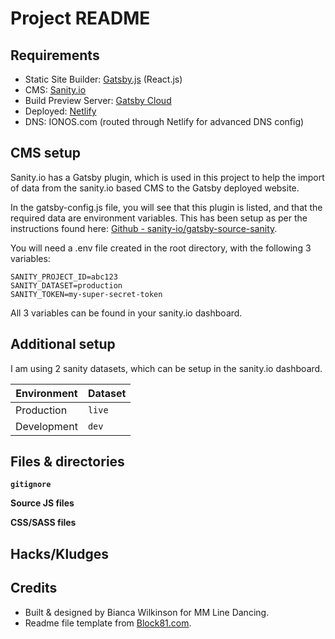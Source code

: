 # Project README

## Requirements

- Static Site Builder: [Gatsby.js](https://www.gatsbyjs.org/docs/) (React.js)
- CMS: [Sanity.io](https://www.sanity.io/)
- Build Preview Server: [Gatsby Cloud](https://www.gatsbyjs.com/)
- Deployed: [Netlify](https://app.netlify.com/)
- DNS: IONOS.com (routed through Netlify for advanced DNS config)

## CMS setup

Sanity.io has a Gatsby plugin, which is used in this project to help the import of data from the sanity.io based CMS to the Gatsby deployed website.

In the gatsby-config.js file, you will see that this plugin is listed, and that the required data are environment variables. This has been setup as per the instructions found here: [Github - sanity-io/gatsby-source-sanity](https://github.com/sanity-io/gatsby-source-sanity#using-env-variables).

You will need a .env file created in the root directory, with the following 3 variables:

```.env
SANITY_PROJECT_ID=abc123
SANITY_DATASET=production
SANITY_TOKEN=my-super-secret-token
```

All 3 variables can be found in your sanity.io dashboard.

## Additional setup

I am using 2 sanity datasets, which can be setup in the sanity.io dashboard.

| Environment | Dataset |
| ----------- | ------- |
| Production  | `live`  |
| Development | `dev`   |

## Files & directories

**`gitignore`**

**Source JS files**

**CSS/SASS files**

## Hacks/Kludges

<!-- 1. **Hack/kludge name**
	Short description of what was done and why, including any reference links

	- **When:** date
	- **File(s):**

	  - Line #N in `[path to file]`
	  - Line #N in `[path to file]` -->

## Credits <a name="credits"></a>

- Built & designed by Bianca Wilkinson for MM Line Dancing.
- Readme file template from [Block81.com](https://block81.com/blog/a-readme-for-simple-websites).
